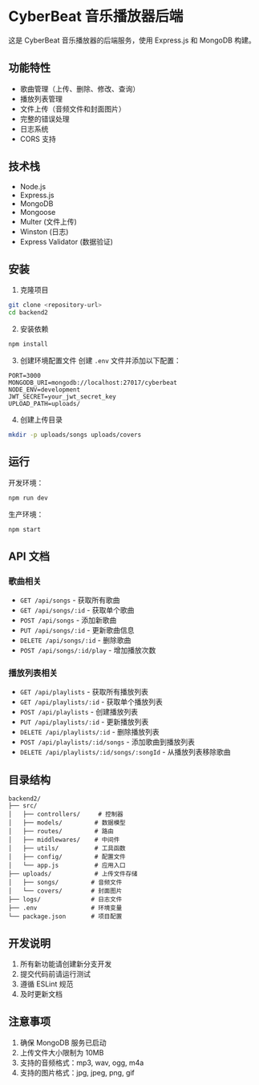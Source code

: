 # CyberBeat 音乐播放器后端

这是 CyberBeat 音乐播放器的后端服务，使用 Express.js 和 MongoDB 构建。

## 功能特性

- 歌曲管理（上传、删除、修改、查询）
- 播放列表管理
- 文件上传（音频文件和封面图片）
- 完整的错误处理
- 日志系统
- CORS 支持

## 技术栈

- Node.js
- Express.js
- MongoDB
- Mongoose
- Multer (文件上传)
- Winston (日志)
- Express Validator (数据验证)

## 安装

1. 克隆项目
```bash
git clone <repository-url>
cd backend2
```

2. 安装依赖
```bash
npm install
```

3. 创建环境配置文件
创建 `.env` 文件并添加以下配置：
```
PORT=3000
MONGODB_URI=mongodb://localhost:27017/cyberbeat
NODE_ENV=development
JWT_SECRET=your_jwt_secret_key
UPLOAD_PATH=uploads/
```

4. 创建上传目录
```bash
mkdir -p uploads/songs uploads/covers
```

## 运行

开发环境：
```bash
npm run dev
```

生产环境：
```bash
npm start
```

## API 文档

### 歌曲相关

- `GET /api/songs` - 获取所有歌曲
- `GET /api/songs/:id` - 获取单个歌曲
- `POST /api/songs` - 添加新歌曲
- `PUT /api/songs/:id` - 更新歌曲信息
- `DELETE /api/songs/:id` - 删除歌曲
- `POST /api/songs/:id/play` - 增加播放次数

### 播放列表相关

- `GET /api/playlists` - 获取所有播放列表
- `GET /api/playlists/:id` - 获取单个播放列表
- `POST /api/playlists` - 创建播放列表
- `PUT /api/playlists/:id` - 更新播放列表
- `DELETE /api/playlists/:id` - 删除播放列表
- `POST /api/playlists/:id/songs` - 添加歌曲到播放列表
- `DELETE /api/playlists/:id/songs/:songId` - 从播放列表移除歌曲

## 目录结构

```
backend2/
├── src/
│   ├── controllers/     # 控制器
│   ├── models/         # 数据模型
│   ├── routes/         # 路由
│   ├── middlewares/    # 中间件
│   ├── utils/          # 工具函数
│   ├── config/         # 配置文件
│   └── app.js          # 应用入口
├── uploads/            # 上传文件存储
│   ├── songs/         # 音频文件
│   └── covers/        # 封面图片
├── logs/              # 日志文件
├── .env               # 环境变量
└── package.json       # 项目配置
```

## 开发说明

1. 所有新功能请创建新分支开发
2. 提交代码前请运行测试
3. 遵循 ESLint 规范
4. 及时更新文档

## 注意事项

1. 确保 MongoDB 服务已启动
2. 上传文件大小限制为 10MB
3. 支持的音频格式：mp3, wav, ogg, m4a
4. 支持的图片格式：jpg, jpeg, png, gif 